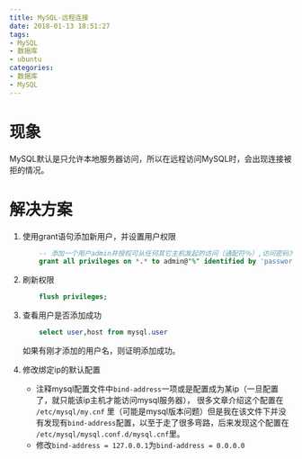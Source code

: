 ```yaml
---
title: MySQL-远程连接
date: 2018-01-13 18:51:27
tags:
- MySQL
- 数据库
- ubuntu
categories:
- 数据库
- MySQL
---
```


# 现象

MySQL默认是只允许本地服务器访问，所以在远程访问MySQL时，会出现连接被拒的情况。

# 解决方案

1. 使用grant语句添加新用户，并设置用户权限
    ```sql
        -- 添加一个用户admin并授权可从任何其它主机发起的访问（通配符％）,访问密码为"something"
        grant all privileges on *.* to admin@"%" identified by 'password' with grant option;
    ```
2. 刷新权限
    ```sql
        flush privileges; 
    ```

3. 查看用户是否添加成功
    ```sql
        select user,host from mysql.user
    ```
    如果有刚才添加的用户名，则证明添加成功。

4. 修改绑定ip的默认配置
    * 注释mysql配置文件中`bind-address`一项或是配置成为某ip（一旦配置了，就只能该ip主机才能访问mysql服务器）， 很多文章介绍这个配置在 `/etc/mysql/my.cnf` 里（可能是mysql版本问题）但是我在该文件下并没有发现有`bind-address`配置，以至于走了很多弯路，后来发现这个配置在 `/etc/mysql/mysql.conf.d/mysql.cnf`里。
    * 修改`bind-address = 127.0.0.1`为`bind-address = 0.0.0.0`